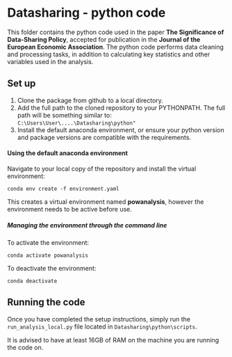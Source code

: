 # Datasharing - python code
This folder contains the python code used in the paper **The Significance of Data-Sharing Policy**, accepted for publication in the **Journal of the European Economic Association**. The python code performs data cleaning and processing tasks, in addition to calculating key statistics and other variables used in the analysis.

## Set up
1. Clone the package from github to a local directory.
2. Add the full path to the cloned repository to your PYTHONPATH. The full path will be something similar to: `C:\Users\User\....\Datasharing\python"`
3. Install the default anaconda environment, or ensure your python version and package versions are compatible with the requirements.

#### Using the default anaconda environment

Navigate to your local copy of the repository and install the virtual environment:
```
conda env create -f environment.yaml
```
This creates a virtual environment named **powanalysis**, however the environment needs to be active before use.

##### Managing the environment through the command line

To activate the environment:
```
conda activate powanalysis
```
To deactivate the environment:
```
conda deactivate
```

## Running the code
Once you have completed the setup instructions, simply run the `run_analysis_local.py` file located in `Datasharing\python\scripts`.

It is advised to have at least 16GB of RAM on the machine you are running the code on.